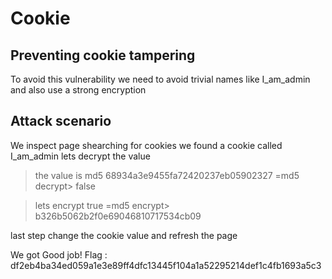 # Cookie


## Preventing cookie tampering

To avoid this vulnerability we need to avoid trivial names like I_am_admin
and also use a strong encryption

## Attack scenario

We inspect page shearching for cookies
we found a cookie called I_am_admin lets decrypt the value
>the value is md5 68934a3e9455fa72420237eb05902327 =md5 decrypt> false


>lets encrypt true =md5 encrypt> b326b5062b2f0e69046810717534cb09


last step change the cookie value and refresh the page

We got Good job! Flag : df2eb4ba34ed059a1e3e89ff4dfc13445f104a1a52295214def1c4fb1693a5c3